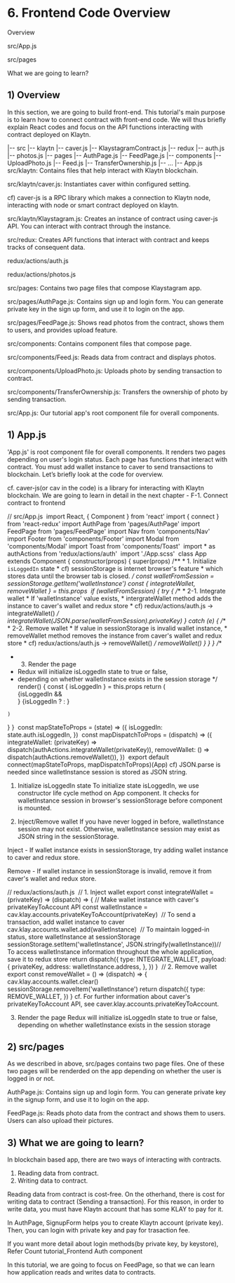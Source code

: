# 6. Frontend Code Overview

Overview

src/App.js

src/pages

What we are going to learn?

## 1) Overview
In this section, we are going to build front-end. This tutorial's main purpose is to learn how to connect contract with front-end code. We will thus briefly explain React codes and focus on the API functions interacting with contract deployed on Klaytn.

|-- src
    |-- klaytn
      |-- caver.js
      |-- KlaystagramContract.js
    |-- redux
      |-- auth.js
      |-- photos.js
    |-- pages
      |-- AuthPage.js
      |-- FeedPage.js
    |-- components
      |-- UploadPhoto.js
      |-- Feed.js
      |-- TransferOwnership.js
      |-- ...
    |-- App.js
src/klaytn: Contains files that help interact with Klaytn blockchain.

src/klaytn/caver.js: Instantiates caver within configured setting.  

cf) caver-js is a RPC library which makes a connection to Klaytn node, interacting with node or smart contract deployed on klaytn.

src/klaytn/Klaystagram.js: Creates an instance of contract using caver-js API. You can interact with contract through the instance.

src/redux: Creates API functions that interact with contract and keeps tracks of consequent data.

redux/actions/auth.js

redux/actions/photos.js

src/pages: Contains two page files that compose Klaystagram app.

src/pages/AuthPage.js: Contains sign up and login form. You can generate private key in the sign up form, and use it to login on the app.

src/pages/FeedPage.js: Shows read photos from the contract, shows them to users, and provides upload feature.

src/components: Contains component files that compose page.

src/components/Feed.js: Reads data from contract and displays photos.

src/components/UploadPhoto.js: Uploads photo by sending transaction to contract. 

src/components/TransferOwnership.js: Transfers the ownership of photo by sending transaction.

src/App.js: Our tutorial app's root component file for overall components.

## 1) App.js
'App.js' is root component file for overall components. It renders two pages depending on user's login status. Each page has functions that interact with contract. You must add wallet instance to caver to send transactions to blockchain. Let’s briefly look at the code for overview.

cf. caver-js(or cav in the code) is a library for interacting with Klaytn blockchain. We are going to learn in detail in the next chapter - F-1. Connect contract to frontend​

// src/App.js
​
import React, { Component } from 'react'
import { connect } from 'react-redux'
import AuthPage from 'pages/AuthPage'
import FeedPage from 'pages/FeedPage'
import Nav from 'components/Nav'
import Footer from 'components/Footer'
import Modal from 'components/Modal'
import Toast from 'components/Toast'
​
import * as authActions from 'redux/actions/auth'
​
import './App.scss'
​
class App extends Component {
  constructor(props) {
    super(props)
    /**
     * 1. Initialize `isLoggedIn` state
     * cf) sessionStorage is internet browser's feature
     * which stores data until the browser tab is closed.
     */
    const walletFromSession = sessionStorage.getItem('walletInstance')
    const { integrateWallet, removeWallet } = this.props
​
    if (walletFromSession) {
      try {
        /**
         * 2-1. Integrate wallet
         * If 'walletInstance' value exists,
         * intergrateWallet method adds the instance to caver's wallet and redux store
         * cf) redux/actions/auth.js -> integrateWallet()
         */
        integrateWallet(JSON.parse(walletFromSession).privateKey)
      } catch (e) {
        /**
         * 2-2. Remove wallet
         * If value in sessionStorage is invalid wallet instance,
         * removeWallet method removes the instance from caver's wallet and redux store
         * cf) redux/actions/auth.js -> removeWallet()
         */
        removeWallet()
      }
    }
  }
  /**
   * 3. Render the page
   * Redux will initialize isLoggedIn state to true or false,
   * depending on whether walletInstance exists in the session storage
   */
  render() {
    const { isLoggedIn } = this.props
    return (
      <div className="App">
        <Modal />
        <Toast />
        {isLoggedIn && <Nav />}
        {isLoggedIn ? <FeedPage /> : <AuthPage />}
        <Footer />
      </div>
    )
  }
}
​
const mapStateToProps = (state) => ({
  isLoggedIn: state.auth.isLoggedIn,
})
​
const mapDispatchToProps = (dispatch) => ({
  integrateWallet: (privateKey) => dispatch(authActions.integrateWallet(privateKey)),
  removeWallet: () => dispatch(authActions.removeWallet()),
})
​
export default connect(mapStateToProps, mapDispatchToProps)(App)
cf) JSON.parse is needed since walletInstance session is stored as JSON string.

1. Initialize isLoggedIn state
To initialize state isLoggedIn, we use constructor life cycle method on App component. It checks for walletInstance session in browser's sessionStorage before component is mounted.

2. Inject/Remove wallet
If you have never logged in before, walletInstance session may not exist. Otherwise, walletInstance session may exist as JSON string in the sessionStorage.

Inject - If wallet instance exists in sessionStorage, try adding wallet instance to caver and redux store.  

Remove - If wallet instance in sessionStorage is invalid, remove it from caver's wallet and redux store.  

// redux/actions/auth.js
​
// 1. Inject wallet
export const integrateWallet = (privateKey) => (dispatch) => {
  // Make wallet instance with caver's privateKeyToAccount API
  const walletInstance = cav.klay.accounts.privateKeyToAccount(privateKey)
​
  // To send a transaction, add wallet instance to caver
  cav.klay.accounts.wallet.add(walletInstance)
​
  // To maintain logged-in status, store walletInstance at sessionStorage
  sessionStorage.setItem('walletInstance', JSON.stringify(walletInstance))
​
  // To access walletInstance information throughout the whole application, save it to redux store
  return dispatch({
    type: INTEGRATE_WALLET,
    payload: {
      privateKey,
      address: walletInstance.address,
    },
  })
}
​
// 2. Remove wallet
export const removeWallet = () => (dispatch) => {
  cav.klay.accounts.wallet.clear()
  sessionStorage.removeItem('walletInstance')
  return dispatch({
    type: REMOVE_WALLET,
  })
}
cf. For further information about caver's privateKeyToAccount API, see caver.klay.accounts.privateKeyToAccount.

3. Render the page Redux will initialize isLoggedIn state to true or false, depending on whether walletInstance exists in the session storage

## 2) src/pages
As we described in above, src/pages contains two page files. One of these two pages will be renderded on the app depending on whether the user is logged in or not.

AuthPage.js: Contains sign up and login form. You can generate private key in the signup form, and use it to login on the app.

FeedPage.js: Reads photo data from the contract and shows them to users. Users can also upload their pictures.

## 3) What we are going to learn?
In blockchain based app, there are two ways of interacting with contracts.

1) Reading data from contract.
2) Writing data to contract.

Reading data from contract is cost-free.
On the otherhand, there is cost for writing data to contract (Sending a transaction). For this reason, in order to write data, you must have Klaytn account that has some KLAY to pay for it.

In AuthPage, SignupForm helps you to create Klaytn account (private key). Then, you can login with private key and pay for trasaction fee.

If you want more detail about login methods(by private key, by keystore),
Refer Count tutorial_Frontend Auth component​

In this tutorial, we are going to focus on FeedPage, so that we can learn how application reads and writes data to contracts.
